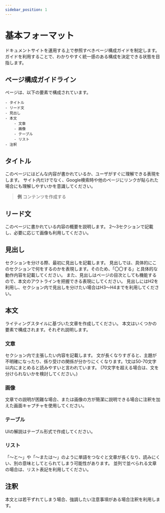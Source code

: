 ```yaml
---
sidebar_position: 1
---
```


# 基本フォーマット

ドキュメントサイトを運用する上で参照すべきページ構成ガイドを制定します。
ガイドを利用することで、わかりやすく統一感のある構成を決定できる状態を目指します。

## ページ構成ガイドライン
ページは、以下の要素で構成されています。

```
- タイトル
- リード文
- 見出し
- 本文
    - 文章
    - 画像
    - テーブル
    - リスト
- 注釈
```

## タイトル
このページにはどんな内容が書かれているか、ユーザがすぐに理解できる表現をします。
サイト内だけでなく、Google検索時や他のページにリンクが貼られた場合にも理解しやすいかを意識してください。

> **例**
> コンテンツを作成する

## リード文
このページに書かれている内容の概要を説明します。
2〜3セクションで記載し、必要に応じて画像も利用してください。

## 見出し
セクションを分ける際、最初に見出しを記載します。
見出しでは、具体的にこのセクションで何をするのかを表現します。そのため、「〇〇する」と具体的な動作内容を記載してください。
また、見出しはページの目次としても機能するので、本文のアウトラインを把握できる表現にしてください。
見出しにはH2を利用し、セクション内で見出しを分けたい場合はH3〜H4までを利用してください。

## 本文
ライティングスタイルに基づいた文章を作成してください。
本文はいくつかの要素で構成されます。それぞれ説明します。

### 文章
セクション内で主張したい内容を記載します。
文が長くなりすぎると、主題が不明確になったり、係り受けの関係が分かりにくくなります。1文は50-70文字以内にまとめると読みやすいと言われています。
(70文字を超える場合は、文を分けられないかを検討してください。)

### 画像
文章での説明が困難な場合、または画像の方が簡潔に説明できる場合に注釈を加えた画面キャプチャを使用してください。

### テーブル
UIの解説はテーブル形式で作成してください。

### リスト
「〜と〜」や「〜または〜」のように単語をつなぐと文章が長くなり、読みにくい、別の意味としてとられてしまう可能性があります。
並列で並べられる文章の場合は、リスト表記を利用してください。

## 注釈
本文とは若干ずれてしまう場合、強調したい注意事項がある場合注釈を利用します。

